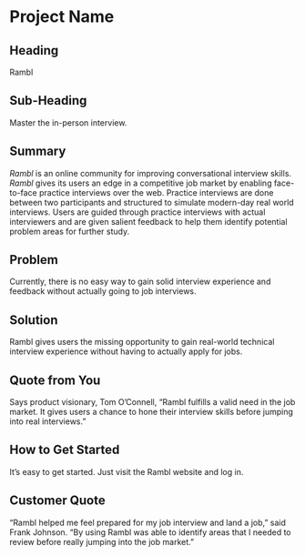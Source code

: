 # Project Name #

 ## Heading ##
 Rambl

## Sub-Heading ##
Master the in-person interview.
 
## Summary ##
*Rambl* is an online community for improving conversational interview skills. *Rambl* gives its users an edge in a competitive job market by enabling face-to-face practice interviews over the web. Practice interviews are done between two participants and structured to simulate modern-day real world interviews. Users are guided through practice interviews with actual interviewers and are given salient feedback to help them identify potential problem areas for further study. 

## Problem ##
Currently, there is no easy way to gain solid interview experience and feedback without actually going to job interviews.

## Solution ##
 Rambl gives users the missing opportunity to gain real-world technical interview experience without having to actually apply for jobs.

## Quote from You ##
Says product visionary, Tom O’Connell, “Rambl fulfills a valid need in the job market. It gives users a chance to hone their interview skills before jumping into real interviews.”

## How to Get Started ##
It’s easy to get started. Just visit the Rambl website and log in.

## Customer Quote ##
“Rambl helped me feel prepared for my job interview and land a job,” said Frank Johnson. “By using Rambl was able to identify areas that I needed to review before really jumping into the job market.”
